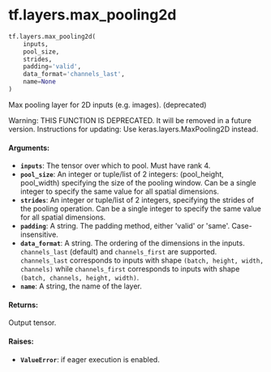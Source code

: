 <div itemscope itemtype="http://developers.google.com/ReferenceObject">
<meta itemprop="name" content="tf.layers.max_pooling2d" />
<meta itemprop="path" content="Stable" />
</div>

# tf.layers.max_pooling2d

``` python
tf.layers.max_pooling2d(
    inputs,
    pool_size,
    strides,
    padding='valid',
    data_format='channels_last',
    name=None
)
```

Max pooling layer for 2D inputs (e.g. images). (deprecated)

Warning: THIS FUNCTION IS DEPRECATED. It will be removed in a future version.
Instructions for updating:
Use keras.layers.MaxPooling2D instead.

#### Arguments:

* <b>`inputs`</b>: The tensor over which to pool. Must have rank 4.
* <b>`pool_size`</b>: An integer or tuple/list of 2 integers: (pool_height, pool_width)
    specifying the size of the pooling window.
    Can be a single integer to specify the same value for
    all spatial dimensions.
* <b>`strides`</b>: An integer or tuple/list of 2 integers,
    specifying the strides of the pooling operation.
    Can be a single integer to specify the same value for
    all spatial dimensions.
* <b>`padding`</b>: A string. The padding method, either 'valid' or 'same'.
    Case-insensitive.
* <b>`data_format`</b>: A string. The ordering of the dimensions in the inputs.
    `channels_last` (default) and `channels_first` are supported.
    `channels_last` corresponds to inputs with shape
    `(batch, height, width, channels)` while `channels_first` corresponds to
    inputs with shape `(batch, channels, height, width)`.
* <b>`name`</b>: A string, the name of the layer.


#### Returns:

Output tensor.


#### Raises:

* <b>`ValueError`</b>: if eager execution is enabled.